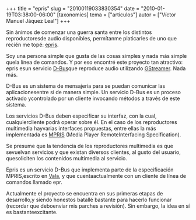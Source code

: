 +++
title = "epris"
slug = "20100119033830354"
date = "2010-01-19T03:38:00-06:00"
[taxonomies]
tema = ["articulos"]
autor = ["Víctor Manuel Jáquez Leal"]
+++

Sin ánimos de comenzar una guerra santa entre los distintos
reproductoresde audio disponibles, permítanme platicarles de uno que
recién me topé: [epris](http://code.google.com/p/epris/).

Soy una persona simple que gusta de las cosas simples y nada más simple
quela línea de comandos. Y por eso encontré este proyecto tan atractivo:
epris esun servicio
[D-Bus](http://www.freedesktop.org/wiki/Software/dbus)que reproduce
audio utilizando [GStreamer](http://gstreamer.freedesktop.org/). Nada
más.

D-Bus es un sistema de mensajería para se puedan comunicar las
aplicacionesentre sí de manera simple. Un servicio D-Bus es un proceso
activado ycontrolado por un cliente invocando métodos a través de este
sistema.

Los servicios D-Bus deben especificar su interfaz, con la cual,
cualquiercliente podrá operar sobre él. En el caso de los reproductores
multimedia hayvarias interfaces propuestas, entre ellas la más
implementada es [MPRIS](http://wiki.xmms2.xmms.se/wiki/MPRIS) (Media
Player RemoteInterfacing Specification).

Se presume que la tendencia de los reproductores multimedia es que
sevuelvan servicios y que existan diversos clientes, al gusto del
usuario, quesoliciten los contenidos multimedia al servicio.

Epris es un servicio D-Bus que implementa parte de la especificación
MPRIS,escrito en [Vala](http://live.gnome.org/Vala/), y que
cuentaactualmente con un cliente de línea de comandos llamado epr.

Actualmente el proyecto se encuentra en sus primeras etapas de
desarrollo,y siendo honestos batallé bastante para hacerlo funcionar
(recordar que deboenviar mis parches a revisión). Sin embargo, la idea
en sí es bastanteexcitante.
